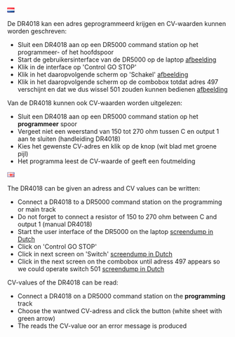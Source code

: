 ![Nederlandse vlag](../../images/nl.gif)

De DR4018 kan een adres geprogrammeerd krijgen en CV-waarden kunnen worden geschreven:

* Sluit een DR4018 aan op een DR5000 command station op het programmeer- of het hoofdspoor
* Start de gebruikersinterface van de DR5000 op de laptop [afbeelding](./images/DR5000commandstationinterface.JPG)
* Klik in de interface op 'Control GO STOP'
* Klik in het daaropvolgende scherm op 'Schakel' [afbeelding](./images/DriveSwitchSelect.JPG)
* Klik in het daaropvolgende scherm op de combobox totdat adres 497 verschijnt en dat we dus wissel 501 zouden kunnen bedienen [afbeelding](./images/SwitchAdress.JPG)

Van de DR4018 kunnen ook CV-waarden worden uitgelezen:

* Sluit een DR4018 aan op een DR5000 command station op het **programmeer** spoor
* Vergeet niet een weerstand van 150 tot 270 ohm tussen C en output 1 aan te sluiten (handleiding DR4018)
* Kies het gewenste CV-adres en klik op de knop (wit blad met groene pijl)
* Het programma leest de CV-waarde of geeft een foutmelding


![English flag](../../images/gb.gif)

The DR4018 can be given an adress and CV values can be written:

* Connect a DR4018 to a DR5000 command station on the programming or main track
* Do not forget to connect a resistor of 150 to 270 ohm between C and output 1 (manual DR4018)
* Start the user interface of the DR5000 on the laptop [screendump in Dutch](./images/DR5000commandstationinterface.JPG)
* Click on 'Control GO STOP'
* Click in next screen on 'Switch' [screendump in Dutch](./images/DriveSwitchSelect.JPG)
* Click in the next screen on the combobox until adress 497 appears so we could operate switch 501 [screendump in Dutch](./images/SwitchAdress.JPG)

CV-values of the DR4018 can be read:

* Connect a DR4018 on a DR5000 command station on the **programming** track
* Choose the wantwed CV-adress and click the button (white sheet with green arrow)
* The reads the CV-value oor an error message is produced
